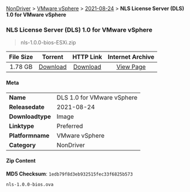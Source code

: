 
[NonDriver](/README.md)  >  [VMware vSphere](/index/NonDriver/VMware_vSphere.md)  >  [2021-08-24](/index/NonDriver/VMware_vSphere/2021-08-24.md)  >  **NLS License Server (DLS) 1.0 for VMware vSphere**


###    NLS License Server (DLS) 1.0 for VMware vSphere

> nls-1.0.0-bios-ESXi.zip   


| **File Size** | **Torrent**  | **HTTP Link** | **Internet Archive** |
|:-------------:|:------------:|:-------------:|:--------------------:|
| 1.78 GB |  [Download](https://archive.org/download/nvgpu_nls-1.0.0-bios-ESXi.zip/nvgpu_nls-1.0.0-bios-ESXi.zip_archive.torrent)       | [Download](https://archive.org/compress/nvgpu_nls-1.0.0-bios-ESXi.zip) | [View Page](https://archive.org/details/nvgpu_nls-1.0.0-bios-ESXi.zip)       |

#### Meta

<table>
<tr><td><strong>Name</strong></td><td>DLS 1.0 for VMware vSphere</td></tr>
<tr><td><strong>Releasedate</strong></td><td>2021-08-24</td></tr>
<tr><td><strong>Downloadtype</strong></td><td>Image</td></tr>
<tr><td><strong>Linktype</strong></td><td>Preferred</td></tr>
<tr><td><strong>Platformname</strong></td><td>VMware vSphere</td></tr>
<tr><td><strong>Category</strong></td><td>NonDriver</td></tr>
</table>

#### Zip Content

**MD5 Checksum**: `1edb79f8d3eb932515fec33f6825b573`

```text
nls-1.0.0-bios.ova
```